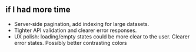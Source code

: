 ## if I had more time

- Server‑side pagination, add indexing for large datasets.
- Tighter API validation and clearer error responses.
- UX polish: loading/empty states could be more clear to the user. Clearer error states. Possibly better contrasting colors
